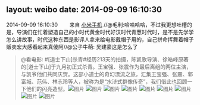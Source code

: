 layout: weibo
date: 2014-09-09 16:10:30
---
2014-09-09 16:10:30  &nbsp;&nbsp;&nbsp;&nbsp;&nbsp;&nbsp; 来自 <a href="http://app.weibo.com/t/feed/22zMnn" rel="nofollow">小米手机</a>
//@毛利:哈哈哈哈，不过我更想吐槽的是，导演们在忙着塑造自己的小时代黄金时代好汉时代青葱时代时，是不是先学学怎么讲故事，时代这种东西是影评人拿来给电影戴帽子用的，自己拼命挥舞着帽子贩卖宏大感看起来真傻阿//@公子牛萌: 吴建豪这是怎么了
>  @看电影: #[道士下山]杀青#经历213天的拍摄，陈凯歌导演、徐皓峰原著的[道士下山]于九月初正式杀青。王宝强、张震作为最后离组的两位主演，与凯爷他们共同庆贺。这部小道士的奇幻漂流之旅，汇集王宝强、张震、郭富城、范伟、林志玲等人，被称为是“水浒式群像传奇”，我们借此也回顾一下他们的闪亮造型。 ​​​
>  ![图片](https://ww3.sinaimg.cn/large/697b3ffbgw1ek64ilsbndj213x0rsgzk.jpg)
>  ![图片](https://ww3.sinaimg.cn/large/697b3ffbgw1ek64nu5qj4j20rs105ajt.jpg)
>  ![图片](https://ww4.sinaimg.cn/large/697b3ffbgw1ek64imbm6dj20xc0m879b.jpg)
>  ![图片](https://ww4.sinaimg.cn/large/697b3ffbgw1ek64ik9ptgj20xc0m6q7k.jpg)
>  ![图片](https://ww1.sinaimg.cn/large/697b3ffbgw1ek64ij7aymj20xc0iwte7.jpg)
>  ![图片](https://ww4.sinaimg.cn/large/697b3ffbgw1ek64ix2gitj216k0rs7ef.jpg)
>  ![图片](https://ww4.sinaimg.cn/large/697b3ffbgw1ek64iku432j215o0rsgtn.jpg)
>  ![图片](https://ww1.sinaimg.cn/large/697b3ffbgw1ek64iimitrj20xc0m8af5.jpg)
>  ![图片](https://ww4.sinaimg.cn/large/697b3ffbgw1ek64jznotrj215o0rsjyp.jpg)
